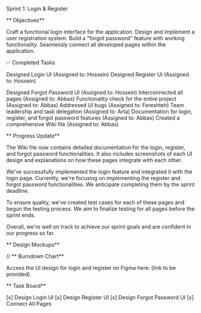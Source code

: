 Sprint 1: Login & Register

** Objectives**

Craft a functional login interface for the application.
Design and implement a user registration system.
Build a "forgot password" feature with working functionality.
Seamlessly connect all developed pages within the application.

✅ Completed Tasks

Designed Login UI (Assigned to: Hossein)
Designed Register UI (Assigned to: Hossein)

Designed Forgot Password UI (Assigned to: Hossein)
Interconnected all pages (Assigned to: Abbas)
Functionality check for the entire project (Assigned to: Abbas)
Addressed UI bugs (Assigned to: Fereshteh)
Team leadership and task delegation (Assigned to: Arta)
Documentation for login, register, and forgot password features (Assigned to: Abbas)
Created a comprehensive Wiki file (Assigned to: Abbas)

** Progress Update**

The Wiki file now contains detailed documentation for the login, register, and forgot password functionalities. It also includes screenshots of each UI design and explanations on how these pages integrate with each other.

We've successfully implemented the login feature and integrated it with the login page. Currently, we're focusing on implementing the register and forgot password functionalities. We anticipate completing them by the sprint deadline.

To ensure quality, we've created test cases for each of these pages and begun the testing process. We aim to finalize testing for all pages before the sprint ends.

Overall, we're well on track to achieve our sprint goals and are confident in our progress so far.

** Design Mockups**

//
** Burndown Chart**

Access the UI design for login and register on Figma here: (link to be provided)

** Task Board**

[x] Design Login UI
[x] Design Register UI
[x] Design Forgot Password UI
[x] Connect All Pages
